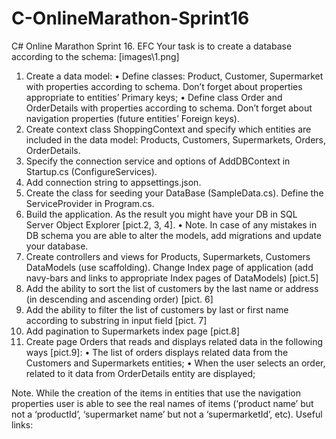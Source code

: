 # C-OnlineMarathon-Sprint16
C# Online Marathon Sprint 16. EFC
Your task is to create a database according to the schema:
[images\1.png]
1.	Create a data model:
•	Define classes: Product, Customer, Supermarket with properties according to schema. Don’t forget about properties appropriate to entities’ Primary keys;
•	Define class Order and OrderDetails with properties according to schema. Don’t forget about navigation properties (future entities’ Foreign keys).
2.	Create context class ShoppingContext and specify which entities are included in the data model: Products, Customers, Supermarkets, Orders, OrderDetails.
3.	Specify the connection service and options of AddDBContext in Startup.cs (ConfigureServices).
4.	Add connection string to appsettings.json.
5.	Create the class for seeding your DataBase (SampleData.cs). Define the ServiceProvider in Program.cs.
6.	Build the application. As the result you might have your DB in SQL Server Object Explorer [pict.2, 3, 4]. 
•	Note. In case of any mistakes in DB schema you are able to alter the models, add migrations and update your database.
7.	Create controllers and views for Products, Supermarkets, Customers DataModels (use scaffolding). Change Index page of application (add navy-bars and links to appropriate Index pages of DataModels) [pict.5]
8.	Add the ability to sort the list of customers by the last name or address (in descending and ascending order) [pict. 6]
9.	Add the ability to filter the list of customers by last or first name according to substring in input field [pict. 7]
10.	Add pagination to Supermarkets index page [pict.8]
11.	Create page Orders that reads and displays related data in the following ways [pict.9]:
•	The list of orders displays related data from the Customers and Supermarkets entities;
•	When the user selects an order, related to it data from OrderDetails entity are displayed;

Note. While the creation of the items in entities that use the navigation properties user is able to see the real names of items (‘product name’ but not a ‘productId’, ‘supermarket name’ but not a ‘supermarketId’, etc).
Useful links:
